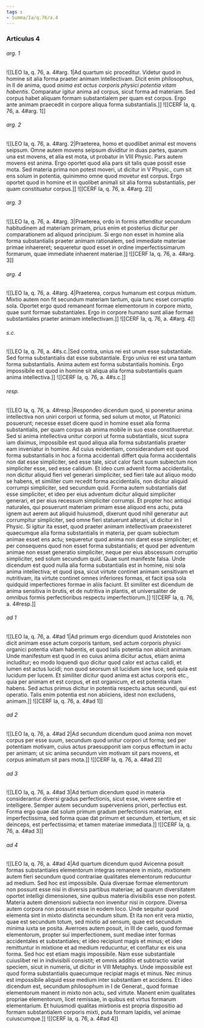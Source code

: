 ```yaml
---
tags : 
- Summa/Ia/q.76/a.4
---
```


### Articulus 4

###### arg. 1
![[LEO Ia, q. 76, a. 4#arg. 1|Ad quartum sic proceditur. Videtur quod in homine sit alia forma praeter animam intellectivam. Dicit enim philosophus, in II de anima, quod *anima est actus corporis physici potentia vitam habentis*. Comparatur igitur anima ad corpus, sicut forma ad materiam. Sed corpus habet aliquam formam substantialem per quam est corpus. Ergo ante animam praecedit in corpore aliqua forma substantialis.]]
![[CERF Ia, q. 76, a. 4#arg. 1]]

###### arg. 2
![[LEO Ia, q. 76, a. 4#arg. 2|Praeterea, homo et quodlibet animal est movens seipsum. Omne autem movens seipsum dividitur in duas partes, quarum una est movens, et alia est mota, ut probatur in VIII Physic. Pars autem movens est anima. Ergo oportet quod alia pars sit talis quae possit esse mota. Sed materia prima non potest moveri, ut dicitur in V Physic., cum sit ens solum in potentia, quinimmo omne quod movetur est corpus. Ergo oportet quod in homine et in quolibet animali sit alia forma substantialis, per quam constituatur corpus.]]
![[CERF Ia, q. 76, a. 4#arg. 2]]

###### arg. 3
![[LEO Ia, q. 76, a. 4#arg. 3|Praeterea, ordo in formis attenditur secundum habitudinem ad materiam primam, prius enim et posterius dicitur per comparationem ad aliquod principium. Si ergo non esset in homine alia forma substantialis praeter animam rationalem, sed immediate materiae primae inhaereret; sequeretur quod esset in ordine imperfectissimarum formarum, quae immediate inhaerent materiae.]]
![[CERF Ia, q. 76, a. 4#arg. 3]]

###### arg. 4
![[LEO Ia, q. 76, a. 4#arg. 4|Praeterea, corpus humanum est corpus mixtum. Mixtio autem non fit secundum materiam tantum, quia tunc esset corruptio sola. Oportet ergo quod remaneant formae elementorum in corpore mixto, quae sunt formae substantiales. Ergo in corpore humano sunt aliae formae substantiales praeter animam intellectivam.]]
![[CERF Ia, q. 76, a. 4#arg. 4]]

###### s.c.
![[LEO Ia, q. 76, a. 4#s.c.|Sed contra, unius rei est unum esse substantiale. Sed forma substantialis dat esse substantiale. Ergo unius rei est una tantum forma substantialis. Anima autem est forma substantialis hominis. Ergo impossibile est quod in homine sit aliqua alia forma substantialis quam anima intellectiva.]]
![[CERF Ia, q. 76, a. 4#s.c.]]

###### resp.
![[LEO Ia, q. 76, a. 4#resp.|Respondeo dicendum quod, si poneretur anima intellectiva non uniri corpori ut forma, sed solum ut motor, ut Platonici posuerunt; necesse esset dicere quod in homine esset alia forma substantialis, per quam corpus ab anima mobile in suo esse constitueretur. Sed si anima intellectiva unitur corpori ut forma substantialis, sicut supra iam diximus, impossibile est quod aliqua alia forma substantialis praeter eam inveniatur in homine. Ad cuius evidentiam, considerandum est quod forma substantialis in hoc a forma accidentali differt quia forma accidentalis non dat esse simpliciter, sed esse tale, sicut calor facit suum subiectum non simpliciter esse, sed esse calidum. Et ideo cum advenit forma accidentalis, non dicitur aliquid fieri vel generari simpliciter, sed fieri tale aut aliquo modo se habens, et similiter cum recedit forma accidentalis, non dicitur aliquid corrumpi simpliciter, sed secundum quid. Forma autem substantialis dat esse simpliciter, et ideo per eius adventum dicitur aliquid simpliciter generari, et per eius recessum simpliciter corrumpi. Et propter hoc antiqui naturales, qui posuerunt materiam primam esse aliquod ens actu, puta ignem aut aerem aut aliquid huiusmodi, dixerunt quod nihil generatur aut corrumpitur simpliciter, sed omne fieri statuerunt alterari, ut dicitur in I Physic. Si igitur ita esset, quod praeter animam intellectivam praeexisteret quaecumque alia forma substantialis in materia, per quam subiectum animae esset ens actu; sequeretur quod anima non daret esse simpliciter; et per consequens quod non esset forma substantialis; et quod per adventum animae non esset generatio simpliciter, neque per eius abscessum corruptio simpliciter, sed solum secundum quid. Quae sunt manifeste falsa. Unde dicendum est quod nulla alia forma substantialis est in homine, nisi sola anima intellectiva; et quod ipsa, sicut virtute continet animam sensitivam et nutritivam, ita virtute continet omnes inferiores formas, et facit ipsa sola quidquid imperfectiores formae in aliis faciunt. Et similiter est dicendum de anima sensitiva in brutis, et de nutritiva in plantis, et universaliter de omnibus formis perfectioribus respectu imperfectiorum.]]
![[CERF Ia, q. 76, a. 4#resp.]]

###### ad 1
![[LEO Ia, q. 76, a. 4#ad 1|Ad primum ergo dicendum quod Aristoteles non dicit animam esse actum corporis tantum, sed actum corporis physici organici potentia vitam habentis, et quod talis potentia non abiicit animam. Unde manifestum est quod in eo cuius anima dicitur actus, etiam anima includitur; eo modo loquendi quo dicitur quod calor est actus calidi, et lumen est actus lucidi; non quod seorsum sit lucidum sine luce, sed quia est lucidum per lucem. Et similiter dicitur quod anima est actus corporis etc., quia per animam et est corpus, et est organicum, et est potentia vitam habens. Sed actus primus dicitur in potentia respectu actus secundi, qui est operatio. Talis enim potentia est non abiiciens, idest non excludens, animam.]]
![[CERF Ia, q. 76, a. 4#ad 1]]

###### ad 2
![[LEO Ia, q. 76, a. 4#ad 2|Ad secundum dicendum quod anima non movet corpus per esse suum, secundum quod unitur corpori ut forma; sed per potentiam motivam, cuius actus praesupponit iam corpus effectum in actu per animam; ut sic anima secundum vim motivam sit pars movens, et corpus animatum sit pars mota.]]
![[CERF Ia, q. 76, a. 4#ad 2]]

###### ad 3
![[LEO Ia, q. 76, a. 4#ad 3|Ad tertium dicendum quod in materia considerantur diversi gradus perfectionis, sicut esse, vivere sentire et intelligere. Semper autem secundum superveniens priori, perfectius est. Forma ergo quae dat solum primum gradum perfectionis materiae, est imperfectissima, sed forma quae dat primum et secundum, et tertium, et sic deinceps, est perfectissima; et tamen materiae immediata.]]
![[CERF Ia, q. 76, a. 4#ad 3]]

###### ad 4
![[LEO Ia, q. 76, a. 4#ad 4|Ad quartum dicendum quod Avicenna posuit formas substantiales elementorum integras remanere in mixto, mixtionem autem fieri secundum quod contrariae qualitates elementorum reducuntur ad medium. Sed hoc est impossibile. Quia diversae formae elementorum non possunt esse nisi in diversis partibus materiae; ad quarum diversitatem oportet intelligi dimensiones, sine quibus materia divisibilis esse non potest. Materia autem dimensioni subiecta non invenitur nisi in corpore. Diversa autem corpora non possunt esse in eodem loco. Unde sequitur quod elementa sint in mixto distincta secundum situm. Et ita non erit vera mixtio, quae est secundum totum, sed mixtio ad sensum, quae est secundum minima iuxta se posita. Averroes autem posuit, in III de caelo, quod formae elementorum, propter sui imperfectionem, sunt mediae inter formas accidentales et substantiales; et ideo recipiunt magis et minus; et ideo remittuntur in mixtione et ad medium reducuntur, et conflatur ex eis una forma. Sed hoc est etiam magis impossibile. Nam esse substantiale cuiuslibet rei in indivisibili consistit; et omnis additio et subtractio variat speciem, sicut in numeris, ut dicitur in VIII Metaphys. Unde impossibile est quod forma substantialis quaecumque recipiat magis et minus. Nec minus est impossibile aliquid esse medium inter substantiam et accidens. Et ideo dicendum est, secundum philosophum in I de Generat., quod formae elementorum manent in mixto non actu, sed virtute. Manent enim qualitates propriae elementorum, licet remissae, in quibus est virtus formarum elementarium. Et huiusmodi qualitas mixtionis est propria dispositio ad formam substantialem corporis mixti, puta formam lapidis, vel animae cuiuscumque.]]
![[CERF Ia, q. 76, a. 4#ad 4]]

